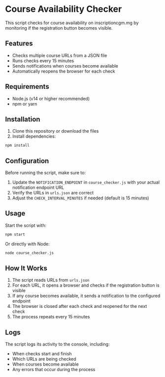 # Course Availability Checker

This script checks for course availability on inscriptioncgm.mg by monitoring if the registration button becomes visible.

## Features

- Checks multiple course URLs from a JSON file
- Runs checks every 15 minutes
- Sends notifications when courses become available
- Automatically reopens the browser for each check

## Requirements

- Node.js (v14 or higher recommended)
- npm or yarn

## Installation

1. Clone this repository or download the files
2. Install dependencies:

```bash
npm install
```

## Configuration

Before running the script, make sure to:

1. Update the `NOTIFICATION_ENDPOINT` in `course_checker.js` with your actual notification endpoint URL
2. Verify the URLs in `urls.json` are correct
3. Adjust the `CHECK_INTERVAL_MINUTES` if needed (default is 15 minutes)

## Usage

Start the script with:

```bash
npm start
```

Or directly with Node:

```bash
node course_checker.js
```

## How It Works

1. The script reads URLs from `urls.json`
2. For each URL, it opens a browser and checks if the registration button is visible
3. If any course becomes available, it sends a notification to the configured endpoint
4. The browser is closed after each check and reopened for the next check
5. The process repeats every 15 minutes

## Logs

The script logs its activity to the console, including:
- When checks start and finish
- Which URLs are being checked
- When courses become available
- Any errors that occur during the process 